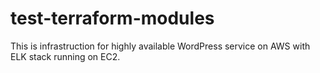 # test-terraform-modules
This is infrastruction for highly available WordPress service on AWS with ELK stack running on EC2.
